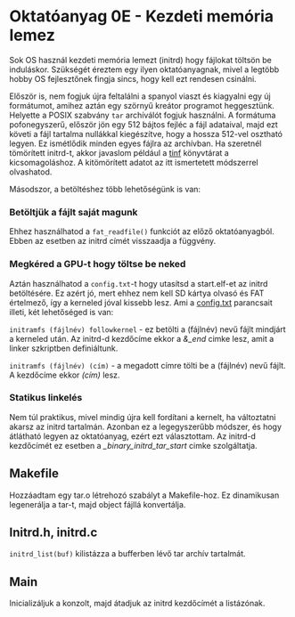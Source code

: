 Oktatóanyag 0E - Kezdeti memória lemez
======================================

Sok OS használ kezdeti memória lemezt (initrd) hogy fájlokat töltsön be induláskor. Szükségét éreztem egy
ilyen oktatóanyagnak, mivel a legtöbb hobby OS fejlesztőnek fingja sincs, hogy kell ezt rendesen csinálni.

Először is, nem fogjuk újra feltalálni a spanyol viaszt és kiagyalni egy új formátumot, amihez aztán egy
szörnyű kreátor programot heggesztünk. Helyette a POSIX szabvány `tar` archíválót fogjuk használni. A formátuma
pofonegyszerű, először jön egy 512 bájtos fejléc a fájl adataival, majd ezt követi a fájl tartalma nullákkal
kiegészítve, hogy a hossza 512-vel osztható legyen. Ez ismétlődik minden egyes fájlra az archívban.
Ha szeretnél tömörített initrd-t, akkor javaslom például a [tinf](https://bitbucket.org/jibsen/tinf) könyvtárat
a kicsomagoláshoz. A kitömörített adatot az itt ismertetett módszerrel olvashatod.

Másodszor, a betöltéshez több lehetőségünk is van:

### Betöltjük a fájlt saját magunk
Ehhez használhatod a `fat_readfile()` funkciót az előző oktatóanyagból. Ebben az esetben az initrd címét visszaadja
a függvény.

### Megkéred a GPU-t hogy töltse be neked
Aztán használhatod a `config.txt`-t hogy utasítsd a start.elf-et az initrd betöltésére. Ez azért jó, mert ehhez
nem kell SD kártya olvasó és FAT értelmező, így a kerneled jóval kissebb lesz. Ami a
[config.txt](https://www.raspberrypi.org/documentation/configuration/config-txt/boot.md) parancsait illeti,
két lehetőséged is van:

`initramfs (fájlnév) followkernel` - ez betölti a (fájlnév) nevű fájlt mindjárt a kerneled után. Az initrd-d kezdőcíme
ekkor a *&_end* cimke lesz, amit a linker szkriptben definiáltunk.

`initramfs (fájlnév) (cím)` - a megadott címre tölti be a (fájlnév) nevű fájlt. A kezdőcíme ekkor *(cím)* lesz.

### Statikus linkelés
Nem túl praktikus, mivel mindig újra kell fordítani a kernelt, ha változtatni akarsz az initrd tartalmán. Azonban
ez a legegyszerűbb módszer, és hogy átlátható legyen az oktatóanyag, ezért ezt választottam. Az initrd-d kezdőcímét
ez esetben a *_binary_initrd_tar_start* cimke szolgáltatja.

Makefile
--------
Hozzáadtam egy tar.o létrehozó szabályt a Makefile-hoz. Ez dinamikusan legenerálja a tar-t, majd object fájllá
konvertálja.

Initrd.h, initrd.c
------------------

`initrd_list(buf)` kilistázza a bufferben lévő tar archív tartalmát.

Main
----

Inicializáljuk a konzolt, majd átadjuk az initrd kezdőcímét a listázónak.
